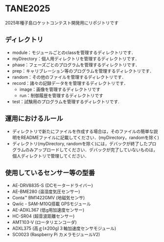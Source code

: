 # TANE2025
2025年種子島ロケットコンテスト開発用にリポジトリです

## ディレクトリ
- module：モジュールごとのclassを管理するディレクトリです．
- myDirectory：個人用ディレクトリを管理するディレクトリです．
- phase：フェーズごとのプログラムを管理するディレクトリです．
- prep：キャリブレーション等のプログラムを管理するディレクトリです．
- random：その他のファイルを管理するディレクトリです．
- record：諸々の記録データをを管理するディレクトリです．
  - image：画像を管理するディレクトリです
  - run：制御履歴を管理するディレクトリです
- test：試験用のプログラムを管理するディレクトリです.

## 運用におけるルール
- ディレクトリで新たにファイルを作成する場合は，そのファイルの簡単な説明をREADMEファイルに記載してください．(myDirectory，randomを除く)
- ディレクトリ(myDirectory, randomを除く)には，デバックが終了したプログラムのみアップロードしてください．デバックが完了していないものは，個人ディレクトリで管理してください．

## 使用しているセンサー等の型番
- AE-DRV8835-S (DCモータードライバー)
- AE-BME280 (温湿度気圧センサー)
- Conta™ BM1422GMV (地磁気センサ)
- Qwiic - SAM-M10Q搭載 GPSモジュール
- AE-ADXL367 (低g用加速度センサー)
- HC-SR04 (超音波距離センサー)
- AMT103-V (ロータリエンコーダ)
- ADXL375 (高ｇ(±200g)３軸加速度センサモジュール)
- SC0023 (Raspberry Pi カメラモジュールV2)
